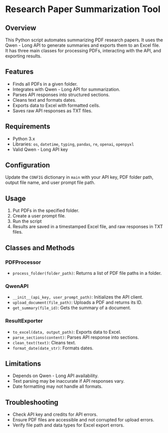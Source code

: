 # Research Paper Summarization Tool

## Overview
This Python script automates summarizing PDF research papers. It uses the Qwen - Long API to generate summaries and exports them to an Excel file. It has three main classes for processing PDFs, interacting with the API, and exporting results.

## Features
- Finds all PDFs in a given folder.
- Integrates with Qwen - Long API for summarization.
- Parses API responses into structured sections.
- Cleans text and formats dates.
- Exports data to Excel with formatted cells.
- Saves raw API responses as TXT files.

## Requirements
- Python 3.x
- Libraries: `os`, `datetime`, `typing`, `pandas`, `re`, `openai`, `openpyxl`
- Valid Qwen - Long API key

## Configuration
Update the `CONFIG` dictionary in `main` with your API key, PDF folder path, output file name, and user prompt file path.

## Usage
1. Put PDFs in the specified folder.
2. Create a user prompt file.
3. Run the script
4. Results are saved in a timestamped Excel file, and raw responses in TXT files.

## Classes and Methods
### PDFProcessor
- `process_folder(folder_path)`: Returns a list of PDF file paths in a folder.

### QwenAPI
- `__init__(api_key, user_prompt_path)`: Initializes the API client.
- `upload_document(file_path)`: Uploads a PDF and returns its ID.
- `get_summary(file_id)`: Gets the summary of a document.

### ResultExporter
- `to_excel(data, output_path)`: Exports data to Excel.
- `parse_sections(content)`: Parses API response into sections.
- `clean_text(text)`: Cleans text.
- `format_date(date_str)`: Formats dates.

## Limitations
- Depends on Qwen - Long API availability.
- Text parsing may be inaccurate if API responses vary.
- Date formatting may not handle all formats.

## Troubleshooting
- Check API key and credits for API errors.
- Ensure PDF files are accessible and not corrupted for upload errors.
- Verify file path and data types for Excel export errors. 
